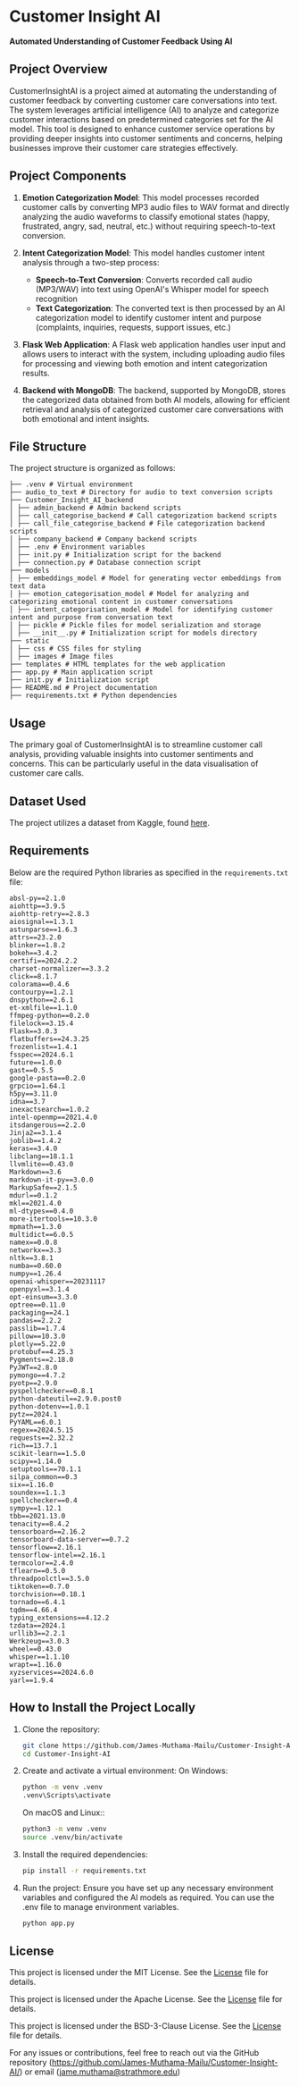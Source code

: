 # Customer Insight AI
**Automated Understanding of Customer Feedback Using AI**

## Project Overview
CustomerInsightAI is a project aimed at automating the understanding of customer feedback by converting customer care conversations into text. The system leverages artificial intelligence (AI) to analyze and categorize customer interactions based on predetermined categories set for the AI model. This tool is designed to enhance customer service operations by providing deeper insights into customer sentiments and concerns, helping businesses improve their customer care strategies effectively.

## Project Components

1. **Emotion Categorization Model**: This model processes recorded customer calls by converting MP3 audio files to WAV format and directly analyzing the audio waveforms to classify emotional states (happy, frustrated, angry, sad, neutral, etc.) without requiring speech-to-text conversion.

2. **Intent Categorization Model**: This model handles customer intent analysis through a two-step process:
   - **Speech-to-Text Conversion**: Converts recorded call audio (MP3/WAV) into text using OpenAI's Whisper model for speech recognition
   - **Text Categorization**: The converted text is then processed by an AI categorization model to identify customer intent and purpose (complaints, inquiries, requests, support issues, etc.)

3. **Flask Web Application**: A Flask web application handles user input and allows users to interact with the system, including uploading audio files for processing and viewing both emotion and intent categorization results.

4. **Backend with MongoDB**: The backend, supported by MongoDB, stores the categorized data obtained from both AI models, allowing for efficient retrieval and analysis of categorized customer care conversations with both emotional and intent insights.

## File Structure
The project structure is organized as follows:
```plaintext
├── .venv # Virtual environment
├── audio_to_text # Directory for audio to text conversion scripts
├── Customer_Insight_AI_backend
│ ├── admin_backend # Admin backend scripts
│ ├── call_categorise_backend # Call categorization backend scripts
│ ├── call_file_categorise_backend # File categorization backend scripts
│ ├── company_backend # Company backend scripts
│ ├── .env # Environment variables
│ ├── init.py # Initialization script for the backend
│ ├── connection.py # Database connection script
├── models
│ ├── embeddings_model # Model for generating vector embeddings from text data
│ ├── emotion_categorisation_model # Model for analyzing and categorizing emotional content in customer conversations
│ ├── intent_categorisation_model # Model for identifying customer intent and purpose from conversation text
│ ├── pickle # Pickle files for model serialization and storage
│ ├── __init__.py # Initialization script for models directory
├── static
│ ├── css # CSS files for styling
│ ├── images # Image files
├── templates # HTML templates for the web application
├── app.py # Main application script
├── init.py # Initialization script
├── README.md # Project documentation
├── requirements.txt # Python dependencies
```

## Usage
The primary goal of CustomerInsightAI is to streamline customer call analysis, providing valuable insights into customer sentiments and concerns. This can be particularly useful in the data visualisation of customer care calls.

## Dataset Used
The project utilizes a dataset from Kaggle, found [here](https://www.kaggle.com/datasets/bitext/training-dataset-for-chatbotsvirtual-assistants).

## Requirements
Below are the required Python libraries as specified in the `requirements.txt` file:

```plaintext
absl-py==2.1.0
aiohttp==3.9.5
aiohttp-retry==2.8.3
aiosignal==1.3.1
astunparse==1.6.3
attrs==23.2.0
blinker==1.8.2
bokeh==3.4.2
certifi==2024.2.2
charset-normalizer==3.3.2
click==8.1.7
colorama==0.4.6
contourpy==1.2.1
dnspython==2.6.1
et-xmlfile==1.1.0
ffmpeg-python==0.2.0
filelock==3.15.4
Flask==3.0.3
flatbuffers==24.3.25
frozenlist==1.4.1
fsspec==2024.6.1
future==1.0.0
gast==0.5.5
google-pasta==0.2.0
grpcio==1.64.1
h5py==3.11.0
idna==3.7
inexactsearch==1.0.2
intel-openmp==2021.4.0
itsdangerous==2.2.0
Jinja2==3.1.4
joblib==1.4.2
keras==3.4.0
libclang==18.1.1
llvmlite==0.43.0
Markdown==3.6
markdown-it-py==3.0.0
MarkupSafe==2.1.5
mdurl==0.1.2
mkl==2021.4.0
ml-dtypes==0.4.0
more-itertools==10.3.0
mpmath==1.3.0
multidict==6.0.5
namex==0.0.8
networkx==3.3
nltk==3.8.1
numba==0.60.0
numpy==1.26.4
openai-whisper==20231117
openpyxl==3.1.4
opt-einsum==3.3.0
optree==0.11.0
packaging==24.1
pandas==2.2.2
passlib==1.7.4
pillow==10.3.0
plotly==5.22.0
protobuf==4.25.3
Pygments==2.18.0
PyJWT==2.8.0
pymongo==4.7.2
pyotp==2.9.0
pyspellchecker==0.8.1
python-dateutil==2.9.0.post0
python-dotenv==1.0.1
pytz==2024.1
PyYAML==6.0.1
regex==2024.5.15
requests==2.32.2
rich==13.7.1
scikit-learn==1.5.0
scipy==1.14.0
setuptools==70.1.1
silpa_common==0.3
six==1.16.0
soundex==1.1.3
spellchecker==0.4
sympy==1.12.1
tbb==2021.13.0
tenacity==8.4.2
tensorboard==2.16.2
tensorboard-data-server==0.7.2
tensorflow==2.16.1
tensorflow-intel==2.16.1
termcolor==2.4.0
tflearn==0.5.0
threadpoolctl==3.5.0
tiktoken==0.7.0
torchvision==0.18.1
tornado==6.4.1
tqdm==4.66.4
typing_extensions==4.12.2
tzdata==2024.1
urllib3==2.2.1
Werkzeug==3.0.3
wheel==0.43.0
whisper==1.1.10
wrapt==1.16.0
xyzservices==2024.6.0
yarl==1.9.4
```

## How to Install the Project Locally
1. Clone the repository:
   ```bash
   git clone https://github.com/James-Muthama-Mailu/Customer-Insight-AI.git
   cd Customer-Insight-AI
   ```

2. Create and activate a virtual environment:
   On Windows:
   ```bash
   python -m venv .venv
   .venv\Scripts\activate
   ```

   On macOS and Linux::
    ```bash
   python3 -m venv .venv
   source .venv/bin/activate
   ```

3. Install the required dependencies:
   ```bash
   pip install -r requirements.txt
   ```

4. Run the project:
     Ensure you have set up any necessary environment variables and configured the AI models as required. You can use the .env file to manage environment variables.
     ```bash
   python app.py
   ```

## License
This project is licensed under the MIT License. See the <a href="MIT_license.txt">License</a> file for details.

This project is licensed under the Apache License. See the <a href="Apache_license.txt">License</a> file for details.

This project is licensed under the BSD-3-Clause License. See the <a href="BSD_3-Clause_license.txt">License</a> file for details.

For any issues or contributions, feel free to reach out via the GitHub repository (https://github.com/James-Muthama-Mailu/Customer-Insight-AI/) or email (jame.muthama@strathmore.edu)
